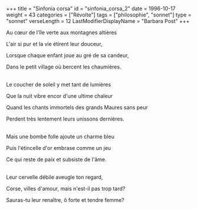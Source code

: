 +++
title = "Sinfonia corsa"
id = "sinfonia_corsa_2"
date = 1996-10-17
weight = 43
categories = ["Révolte"]
tags = ["philosophie", "sonnet"]
type = "sonnet"
verseLength = 12
LastModifierDisplayName = "Barbara Post"
+++

Au cœur de l'île verte aux montagnes altières

L'air si pur et la vie étirent leur douceur,

Lorsque chaque enfant joue au gré de sa candeur,

Dans le petit village où bercent les chaumières.

 \
Le coucher de soleil y met tant de lumières

Que la nuit vibre encor d'une ultime chaleur

Quand les chants immortels des grands Maures sans peur

Perdent très lentement leurs unissons dernières.

 \
Mais une bombe folle ajoute un charme bleu

Puis l'étincelle d'or embrase comme un jeu

Ce qui reste de paix et subsiste de l'âme.

 \
Leur cervelle débile aveugle ton regard,

Corse, villes d'amour, mais n'est-il pas trop tard?

Sauras-tu leur renaître, ô forte et tendre femme?
